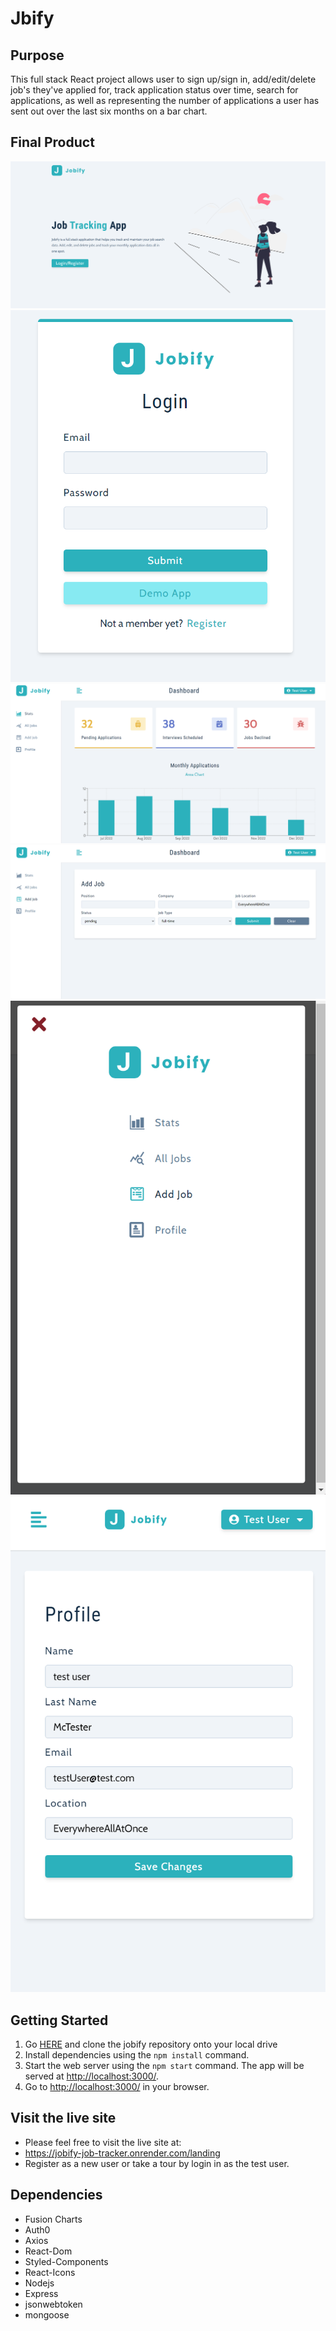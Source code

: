 # Jbify

## Purpose

This full stack React project allows user to sign up/sign in, add/edit/delete job's they've applied for, track application status over time, search for applications, as well as representing the number of applications a user has sent out over the last six months on a bar chart.

## Final Product

!["landing Page"](https://github.com/hopeVaughn/jobify/blob/main/jobify_01.png)
!["login authentication"](https://github.com/hopeVaughn/jobify/blob/main/jobify_02.png)
!["dashboard"](https://github.com/hopeVaughn/jobify/blob/main/jobify_03.png)
!["add job"](https://github.com/hopeVaughn/jobify/blob/main/jobify_04.png)
!["mobile nav screen"](https://github.com/hopeVaughn/jobify/blob/main/jobify_05.png)
!["mobile authentication"](https://github.com/hopeVaughn/jobify/blob/main/jobify_06.png)

## Getting Started

1. Go [HERE](https://github.com/hopeVaughn/jobify) and clone the jobify repository onto your local drive
2. Install dependencies using the `npm install` command.
3. Start the web server using the `npm start` command. The app will be served at <http://localhost:3000/>.
4. Go to <http://localhost:3000/> in your browser.

## Visit the live site

- Please feel free to visit the live site at: 
- https://jobify-job-tracker.onrender.com/landing 
- Register as a new user or take a tour by login in as the test user.

## Dependencies

- Fusion Charts
- Auth0
- Axios
- React-Dom
- Styled-Components
- React-Icons
- Nodejs
- Express
- jsonwebtoken
- mongoose


